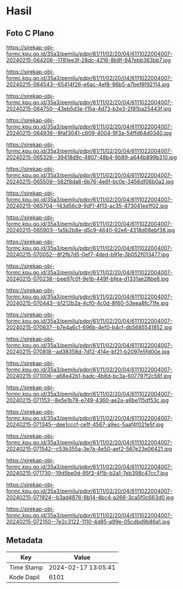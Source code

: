 # Hasil

## Foto C Plano

https://sirekap-obj-formc.kpu.go.id/35a3/pemilu/pdpr/61/11/02/20/04/6111022004007-20240215-064206--1781ee3f-28dc-4216-8b8f-947ebb363bb7.jpg

https://sirekap-obj-formc.kpu.go.id/35a3/pemilu/pdpr/61/11/02/20/04/6111022004007-20240215-064543--65414f26-e6ac-4ef8-96b5-a7bef8f92114.jpg

https://sirekap-obj-formc.kpu.go.id/35a3/pemilu/pdpr/61/11/02/20/04/6111022004007-20240215-064750--43eb5d3e-f15a-4d73-b2e3-2f81ba25443f.jpg

https://sirekap-obj-formc.kpu.go.id/35a3/pemilu/pdpr/61/11/02/20/04/6111022004007-20240215-064936--8faf3041-c609-4004-9f3a-54ffd64d0340.jpg

https://sirekap-obj-formc.kpu.go.id/35a3/pemilu/pdpr/61/11/02/20/04/6111022004007-20240215-065326--39418d9c-4807-48b4-9b89-a644b899b310.jpg

https://sirekap-obj-formc.kpu.go.id/35a3/pemilu/pdpr/61/11/02/20/04/6111022004007-20240215-065509--582f8da6-6b76-4e6f-bc0e-3456df06b0a2.jpg

https://sirekap-obj-formc.kpu.go.id/35a3/pemilu/pdpr/61/11/02/20/04/6111022004007-20240215-065704--f43d56c9-9df1-4f13-ac35-473041ee1f02.jpg

https://sirekap-obj-formc.kpu.go.id/35a3/pemilu/pdpr/61/11/02/20/04/6111022004007-20240215-065903--1a5b2b8e-d5c9-4640-92e6-4318d08ebf38.jpg

https://sirekap-obj-formc.kpu.go.id/35a3/pemilu/pdpr/61/11/02/20/04/6111022004007-20240215-070052--8f2fb7d5-0ef7-4ded-b91e-3b052f013477.jpg

https://sirekap-obj-formc.kpu.go.id/35a3/pemilu/pdpr/61/11/02/20/04/6111022004007-20240215-070238--bee97c0f-9e1b-449f-bfea-d1331ae28be6.jpg

https://sirekap-obj-formc.kpu.go.id/35a3/pemilu/pdpr/61/11/02/20/04/6111022004007-20240215-070443--b1212b2a-4cf0-4c0d-8f60-53eea8fc71fe.jpg

https://sirekap-obj-formc.kpu.go.id/35a3/pemilu/pdpr/61/11/02/20/04/6111022004007-20240215-070637--b7e4a6c1-696b-4ef0-b4cf-db5685541852.jpg

https://sirekap-obj-formc.kpu.go.id/35a3/pemilu/pdpr/61/11/02/20/04/6111022004007-20240215-070818--ad38358d-7d12-414e-bf21-b2097e5fd00e.jpg

https://sirekap-obj-formc.kpu.go.id/35a3/pemilu/pdpr/61/11/02/20/04/6111022004007-20240215-071006--a68e42b1-badc-4b8d-bc3a-607797f2c56f.jpg

https://sirekap-obj-formc.kpu.go.id/35a3/pemilu/pdpr/61/11/02/20/04/6111022004007-20240215-071153--8e5e1b78-e749-4360-ae2a-a6be115df53c.jpg

https://sirekap-obj-formc.kpu.go.id/35a3/pemilu/pdpr/61/11/02/20/04/6111022004007-20240215-071345--dee1cccf-ce1f-4567-a9ec-5aaf4f021e5f.jpg

https://sirekap-obj-formc.kpu.go.id/35a3/pemilu/pdpr/61/11/02/20/04/6111022004007-20240215-071542--c53b355a-3e7a-4e50-aef2-567e23e06421.jpg

https://sirekap-obj-formc.kpu.go.id/35a3/pemilu/pdpr/61/11/02/20/04/6111022004007-20240215-071730--19d5be0d-95f3-4f1b-b2a1-7eb398c47cc7.jpg

https://sirekap-obj-formc.kpu.go.id/35a3/pemilu/pdpr/61/11/02/20/04/6111022004007-20240215-071924--b3ad4876-8b14-4bc4-a266-3ca5f0c663d0.jpg

https://sirekap-obj-formc.kpu.go.id/35a3/pemilu/pdpr/61/11/02/20/04/6111022004007-20240215-072150--7e2c3122-1110-4d85-a99e-05cdbd9b86a1.jpg


## Metadata

| Key        | Value               |
| ---------- | ------------------- |
| Time Stamp | 2024-02-17 13:05:41 |
| Kode Dapil | 6101                |



